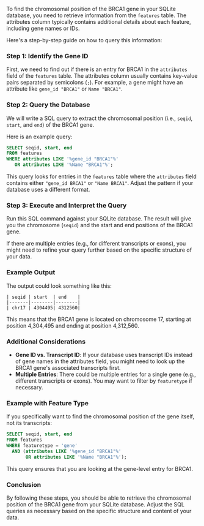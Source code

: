 To find the chromosomal position of the BRCA1 gene in your SQLite database, you need to retrieve information from the `features` table. The attributes column typically contains additional details about each feature, including gene names or IDs.

Here's a step-by-step guide on how to query this information:

### Step 1: Identify the Gene ID
First, we need to find out if there is an entry for BRCA1 in the `attributes` field of the `features` table. The attributes column usually contains key-value pairs separated by semicolons (`;`). For example, a gene might have an attribute like `gene_id "BRCA1"` or `Name "BRCA1"`. 

### Step 2: Query the Database
We will write a SQL query to extract the chromosomal position (i.e., `seqid`, `start`, and `end`) of the BRCA1 gene.

Here is an example query:

```sql
SELECT seqid, start, end 
FROM features 
WHERE attributes LIKE '%gene_id "BRCA1"%'
   OR attributes LIKE '%Name "BRCA1"%';
```

This query looks for entries in the `features` table where the `attributes` field contains either `"gene_id BRCA1"` or `"Name BRCA1"`. Adjust the pattern if your database uses a different format.

### Step 3: Execute and Interpret the Query
Run this SQL command against your SQLite database. The result will give you the chromosome (`seqid`) and the start and end positions of the BRCA1 gene.

If there are multiple entries (e.g., for different transcripts or exons), you might need to refine your query further based on the specific structure of your data.

### Example Output
The output could look something like this:

```
| seqid | start  | end    |
|-------|--------|--------|
| chr17 | 4304495| 4312560|
```

This means that the BRCA1 gene is located on chromosome 17, starting at position 4,304,495 and ending at position 4,312,560.

### Additional Considerations
- **Gene ID vs. Transcript ID**: If your database uses transcript IDs instead of gene names in the attributes field, you might need to look up the BRCA1 gene's associated transcripts first.
- **Multiple Entries**: There could be multiple entries for a single gene (e.g., different transcripts or exons). You may want to filter by `featuretype` if necessary.

### Example with Feature Type
If you specifically want to find the chromosomal position of the gene itself, not its transcripts:

```sql
SELECT seqid, start, end 
FROM features 
WHERE featuretype = 'gene'
  AND (attributes LIKE '%gene_id "BRCA1"%'
       OR attributes LIKE '%Name "BRCA1"%');
```

This query ensures that you are looking at the gene-level entry for BRCA1.

### Conclusion
By following these steps, you should be able to retrieve the chromosomal position of the BRCA1 gene from your SQLite database. Adjust the SQL queries as necessary based on the specific structure and content of your data.